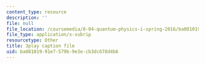 ```yaml
---
content_type: resource
description: ''
file: null
file_location: /coursemedia/8-04-quantum-physics-i-spring-2016/ba08101991e7579b9e3ecb3dc678d4b6_AtjMKPzNIXQ.vtt
file_type: application/x-subrip
resourcetype: Other
title: 3play caption file
uid: ba081019-91e7-579b-9e3e-cb3dc678d4b6
---
```

